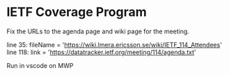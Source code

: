 # IETF Coverage Program
Fix the URLs to the agenda page and wiki page for the meeting.

line 35: fileName = 'https://wiki.lmera.ericsson.se/wiki/IETF_114_Attendees'	
line 118: link = 'https://datatracker.ietf.org/meeting/114/agenda.txt'

Run in vscode on MWP
